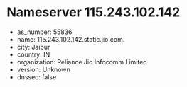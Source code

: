# Nameserver 115.243.102.142

* as_number: 55836
* name: 115.243.102.142.static.jio.com.
* city: Jaipur
* country: IN
* organization: Reliance Jio Infocomm Limited
* version: Unknown
* dnssec: false
